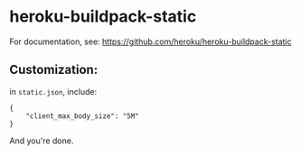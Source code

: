 # heroku-buildpack-static

For documentation, see: https://github.com/heroku/heroku-buildpack-static

## Customization: 

in `static.json`, include: 
```
{
    "client_max_body_size": "5M"
}
```

And you're done. 
